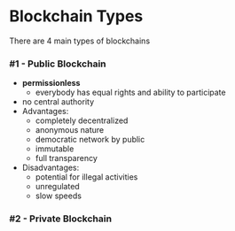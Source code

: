 # Blockchain Types

There are 4 main types of blockchains

### #1 - Public Blockchain

- __permissionless__
    - everybody has equal rights and ability to participate
- no central authority
- Advantages:
    - completely decentralized
    - anonymous nature
    - democratic network by public
    - immutable
    - full transparency
- Disadvantages:
    - potential for illegal activities
    - unregulated
    - slow speeds


### #2 - Private Blockchain